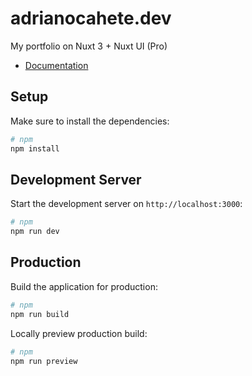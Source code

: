 # adrianocahete.dev

My portfolio on Nuxt 3 + Nuxt UI (Pro)

- [Documentation](https://ui.nuxt.com/pro/getting-started)

## Setup

Make sure to install the dependencies:

```bash
# npm
npm install
```

## Development Server

Start the development server on `http://localhost:3000`:

```bash
# npm
npm run dev
```

## Production

Build the application for production:

```bash
# npm
npm run build
```

Locally preview production build:

```bash
# npm
npm run preview
```
